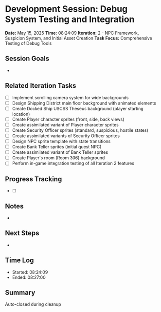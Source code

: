 # Development Session: Debug System Testing and Integration
**Date:** May 15, 2025
**Time:** 08:24:09
**Iteration:** 2 - NPC Framework, Suspicion System, and Initial Asset Creation
**Task Focus:** Comprehensive Testing of Debug Tools

## Session Goals
- 

## Related Iteration Tasks
- [ ] Implement scrolling camera system for wide backgrounds
- [ ] Design Shipping District main floor background with animated elements
- [ ] Create Docked Ship USCSS Theseus background (player starting location)
- [ ] Create Player character sprites (front, side, back views)
- [ ] Create assimilated variant of Player character sprites
- [ ] Create Security Officer sprites (standard, suspicious, hostile states)
- [ ] Create assimilated variants of Security Officer sprites
- [ ] Design NPC sprite template with state transitions
- [ ] Create Bank Teller sprites (initial quest NPC)
- [ ] Create assimilated variant of Bank Teller sprites
- [ ] Create Player's room (Room 306) background
- [ ] Perform in-game integration testing of all Iteration 2 features

## Progress Tracking
- [ ] 

## Notes
- 

## Next Steps
- 

## Time Log
- Started: 08:24:09
- Ended: 08:27:00

## Summary
Auto-closed during cleanup

